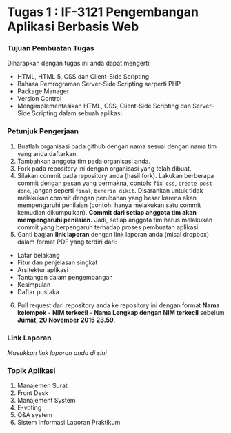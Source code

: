 # Tugas 1 : IF-3121 Pengembangan Aplikasi Berbasis Web

### Tujuan Pembuatan Tugas

Diharapkan dengan tugas ini anda dapat mengerti:
* HTML, HTML 5, CSS dan Client-Side Scripting
* Bahasa Pemrograman Server-Side Scripting serperti PHP
* Package Manager
* Version Control
* Mengimplementasikan HTML, CSS, Client-Side Scripting dan Server-Side Scripting dalam sebuah aplikasi.


### Petunjuk Pengerjaan

1. Buatlah organisasi pada github dengan nama sesuai dengan nama tim yang anda daftarkan.
2. Tambahkan anggota tim pada organisasi anda.
3. Fork pada repository ini dengan organisasi yang telah dibuat.
4. Silakan commit pada repository anda (hasil fork). Lakukan berberapa commit dengan pesan yang bermakna, contoh: `fix css`, `create post done`, jangan seperti `final`, `benerin dikit`. Disarankan untuk tidak melakukan commit dengan perubahan yang besar karena akan mempengaruhi penilaian (contoh: hanya melakukan satu commit kemudian dikumpulkan). **Commit dari setiap anggota tim akan mempengaruhi penilaian.** Jadi, setiap anggota tim harus melakukan commit yang berpengaruh terhadap proses pembuatan aplikasi.
5. Ganti bagian **link laporan** dengan link laporan anda (misal dropbox) dalam format PDF yang terdiri dari:
  - Latar belakang
  - Fitur dan penjelasan singkat
  - Arsitektur aplikasi
  - Tantangan dalam pengembangan
  - Kesimpulan 
  - Daftar pustaka
6. Pull request dari repository anda ke repository ini dengan format **Nama kelompok** - **NIM terkecil** - **Nama Lengkap dengan NIM terkecil** sebelum **Jumat, 20 November 2015 23.59**.


### Link Laporan
*Masukkan link laporan anda di sini*


### Topik Aplikasi
1. Manajemen Surat
2. Front Desk
3. Manajement System
4. E-voting
5. Q&A system
6. Sistem Informasi Laporan Praktikum